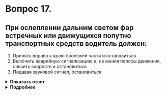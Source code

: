# Вопрос 17.

## При ослеплении дальним светом фар встречных или движущихся попутно транспортных средств водитель должен:

1. Принять вправо к краю проезжей части и остановиться
2. Включить аварийную сигнализацию и, не меняя полосы движения, снизить скорость и остановиться
3. Подавая звуковой сигнал, остановиться

<details>
<summary><b>Показать ответ</b></summary>
Правильный ответ: 2
</details>
<details>
<summary><b>Подробнее</b></summary>
Постарайтесь выполнить действия в той последовательности, которая оговорена Правилами, – включить аварийную сигнализацию и, не меняя полосы движения, снизить скорость и остановиться.
(Пункт 19.2 ПДД)
</details>